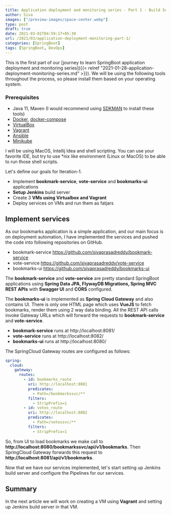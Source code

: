 ```yaml
---
title: Application deployment and monitoring series - Part 1 - Build Services
author: Siva
images: ["/preview-images/space-center.webp"]
type: post
draft: true
date: 2021-03-01T04:59:17+05:30
url: /2021/03/application-deployment-monitoring-part-1/
categories: [SpringBoot]
tags: [SpringBoot, DevOps]
---
```


This is the first part of our [journey to learn SpringBoot application deployment and monitoring series]({{< relref "2021-01-28-application-deployment-monitoring-series.md" >}}).
We will be using the following tools throughout the process, so please install them based on your operating system.

### Prerequisites
* Java 11, Maven (I would recommend using [SDKMAN](https://sdkman.io/) to install these tools)
* [Docker](https://www.docker.com/), [docker-compose](https://docs.docker.com/compose/)
* [VirtualBox](https://www.virtualbox.org/)
* [Vagrant](https://www.vagrantup.com/)
* [Ansible](https://www.ansible.com/)
* [Minikube](https://minikube.sigs.k8s.io/docs/)

I will be using MacOS, Intellij Idea and shell scripting. 
You can use your favorite IDE, but try to use *nix like environment (Linux or MacOS) to be able to run those shell scripts.

Let's define our goals for Iteration-1.

* Implement **bookmark-service**, **vote-service** and **bookmarks-ui** applications
* **Setup Jenkins** build server
* Create 3 **VMs using Virtualbox and Vagrant**
* Deploy services on VMs and run them as fatjars

## Implement services
As our bookmarks application is a simple application, and our main focus is on deployment automation,
I have implemented the services and pushed the code into following repositories on GitHub.

* bookmark-service https://github.com/sivaprasadreddy/bookmark-service
* vote-service https://github.com/sivaprasadreddy/vote-service
* bookmarks-ui https://github.com/sivaprasadreddy/bookmarks-ui

The **bookmark-service** and **vote-service** are pretty standard SpringBoot applications using
**Spring Data JPA, FlywayDB Migrations, Spring MVC REST APIs** with **Swagger UI** and **CORS** configured.

The **bookmarks-ui** is implemented as **Spring Cloud Gateway** and also contains UI.
There is only one HTML page which uses **VueJS** to fetch bookmarks, render them using 2 way data binding.
All the REST API calls invoke Gateway URLs which will forward the requests to **bookmark-service** and **vote-service**.

* **bookmark-service** runs at http://localhost:8081/
* **vote-service** runs at http://localhost:8082/
* **bookmarks-ui** runs at http://localhost:8080/

The SpringCloud Gateway routes are configured as follows:

```yaml
spring:
  cloud:
    gateway:
      routes:
        - id: bookmarks_route
          uri: http://localhost:8081
          predicates:
            - Path=/bookmarkssvc/**
          filters:
            - StripPrefix=1
        - id: votes_route
          uri: http://localhost:8082
          predicates:
            - Path=/votessvc/**
          filters:
            - StripPrefix=1
```

So, from UI to load bookmarks we make call to **http://localhost:8080/bookmarkssvc/api/v1/bookmarks**. 
Then SpringCloud Gateway forwards this request to **http://localhost:8081/api/v1/bookmarks**.

Now that we have our services implemented, let's start setting up Jenkins build server 
and configure the Pipelines for our services.

## Summary 
In the next article we will work on creating a VM using **Vagrant** and setting up Jenkins build server in that VM.
